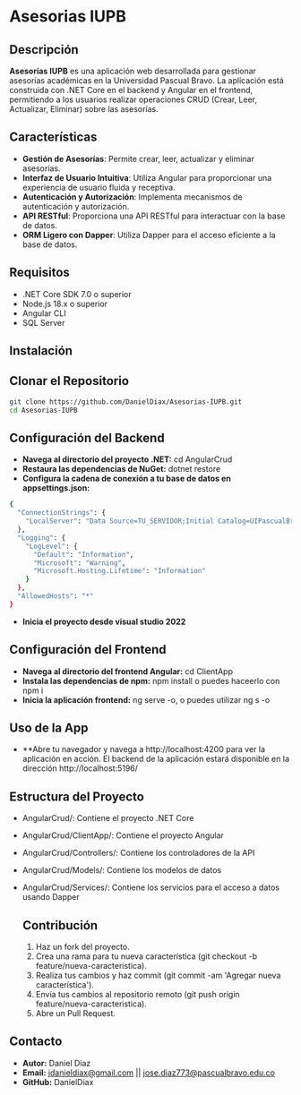 # Asesorias IUPB

## Descripción

**Asesorias IUPB** es una aplicación web desarrollada para gestionar asesorías académicas en la Universidad Pascual Bravo. La aplicación está construida con .NET Core en el backend y Angular en el frontend, permitiendo a los usuarios realizar operaciones CRUD (Crear, Leer, Actualizar, Eliminar) sobre las asesorías.

## Características

- **Gestión de Asesorías**: Permite crear, leer, actualizar y eliminar asesorías.
- **Interfaz de Usuario Intuitiva**: Utiliza Angular para proporcionar una experiencia de usuario fluida y receptiva.
- **Autenticación y Autorización**: Implementa mecanismos de autenticación y autorización.
- **API RESTful**: Proporciona una API RESTful para interactuar con la base de datos.
- **ORM Ligero con Dapper**: Utiliza Dapper para el acceso eficiente a la base de datos.

## Requisitos

- .NET Core SDK 7.0 o superior
- Node.js 18.x o superior
- Angular CLI
- SQL Server

## Instalación

## Clonar el Repositorio

```sh
git clone https://github.com/DanielDiax/Asesorias-IUPB.git
cd Asesorias-IUPB
```

## Configuración del Backend

- **Navega al directorio del proyecto .NET:** cd AngularCrud
- **Restaura las dependencias de NuGet:** dotnet restore
- **Configura la cadena de conexión a tu base de datos en appsettings.json:**

```sh
{
  "ConnectionStrings": {
    "LocalServer": "Data Source=TU_SERVIDOR;Initial Catalog=UIPascualBravo;Integrated Security=True;Trusted_Connection=True;TrustServerCertificate=True"
  },
  "Logging": {
    "LogLevel": {
      "Default": "Information",
      "Microsoft": "Warning",
      "Microsoft.Hosting.Lifetime": "Information"
    }
  },
  "AllowedHosts": "*"
}

```

- **Inicia el proyecto desde visual studio 2022**

## Configuración del Frontend

- **Navega al directorio del frontend Angular:** cd ClientApp
- **Instala las dependencias de npm:** npm install o puedes haceerlo con npm i
- **Inicia la aplicación frontend:** ng serve -o, o puedes utilizar ng s -o

## Uso de la App

- **Abre tu navegador y navega a http://localhost:4200 para ver la aplicación en acción. El backend de la aplicación estará disponible en la dirección http://localhost:5196/

## Estructura del Proyecto

- AngularCrud/: Contiene el proyecto .NET Core
- AngularCrud/ClientApp/: Contiene el proyecto Angular
- AngularCrud/Controllers/: Contiene los controladores de la API
- AngularCrud/Models/: Contiene los modelos de datos
- AngularCrud/Services/: Contiene los servicios para el acceso a datos usando Dapper

  ## Contribución
  
  1. Haz un fork del proyecto.
  2. Crea una rama para tu nueva característica (git checkout -b feature/nueva-caracteristica).
  3. Realiza tus cambios y haz commit (git commit -am 'Agregar nueva característica').
  4. Envía tus cambios al repositorio remoto (git push origin feature/nueva-caracteristica).
  5. Abre un Pull Request.

## Contacto
- **Autor:** Daniel Diaz
- **Email:** jdanieldiax@gmail.com || jose.diaz773@pascualbravo.edu.co
- **GitHub:** DanielDiax
